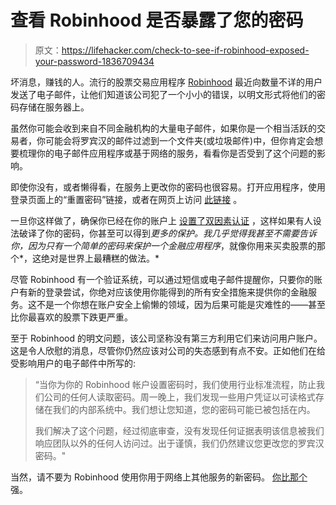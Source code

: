 # 查看 Robinhood 是否暴露了您的密码

> 原文：<https://lifehacker.com/check-to-see-if-robinhood-exposed-your-password-1836709434>

坏消息，赚钱的人。流行的股票交易应用程序 [Robinhood](https://robinhood.com/) 最近向数量不详的用户发送了电子邮件，让他们知道该公司犯了一个小小的错误，以明文形式将他们的密码存储在服务器上。



虽然你可能会收到来自不同金融机构的大量电子邮件，如果你是一个相当活跃的交易者，你可能会将罗宾汉的邮件过滤到一个文件夹(或垃圾邮件)中，但你肯定会想要梳理你的电子邮件应用程序或基于网络的服务，看看你是否受到了这个问题的影响。

即使你没有，或者懒得看，在服务上更改你的密码也很容易。打开应用程序，使用登录页面上的“重置密码”链接，或者在网页上访问 [此链接](https://signup.robinhood.com/reset_password/) 。

一旦你这样做了，确保你已经在你的账户上 [设置了双因素认证](https://support.robinhood.com/hc/en-us/articles/360001213783) ，这样如果有人设法破译了你的密码，你甚至可以得到*更多的保护。我几乎觉得我甚至不需要告诉你，因为只有一个简单的密码来保护一个金融应用程序*，就像你用来买卖股票的那个*，这绝对是世界上最糟糕的做法。*

尽管 Robinhood 有一个验证系统，可以通过短信或电子邮件提醒你，只要你的账户有新的登录尝试，你绝对应该使用你能得到的所有安全措施来提供你的金融服务。这不是一个你想在账户安全上偷懒的领域，因为后果可能是灾难性的——甚至比你最喜欢的股票下跌更严重。

至于 Robinhood 的明文问题，该公司坚称没有第三方利用它们来访问用户账户。这是令人欣慰的消息，尽管你仍然应该对公司的失态感到有点不安。正如他们在给受影响用户的电子邮件中所写的:

> “当你为你的 Robinhood 帐户设置密码时，我们使用行业标准流程，防止我们公司的任何人读取密码。周一晚上，我们发现一些用户凭证以可读格式存储在我们的内部系统中。我们想让您知道，您的密码可能已被包括在内。
> 
> 我们解决了这个问题，经过彻底审查，没有发现任何证据表明该信息被我们响应团队以外的任何人访问过。出于谨慎，我们仍然建议您更改您的罗宾汉密码。"

当然，请不要为 Robinhood 使用你用于网络上其他服务的新密码。 [你比那个](https://lifehacker.com/instead-of-changing-your-passwords-upgrade-them-1836182279) 强。